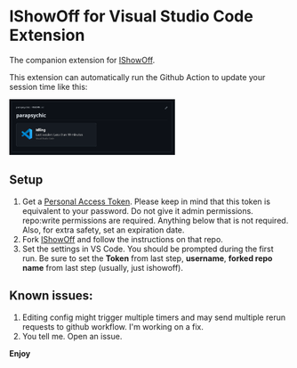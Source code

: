 # IShowOff for Visual Studio Code Extension

The companion extension for [IShowOff](https://github.com/parapsychic/ishowoff).

This extension can automatically run the Github Action to update your session time like this:

<img src="screenshots/img.png" height="100px">


## Setup

1. Get a [Personal Access Token](https://github.com/settings/tokens/new). Please keep in mind that this token is equivalent to your password. Do not give it admin permissions. repo:write permissions are required. Anything below that is not required. Also, for extra safety, set an expiration date.
2. Fork [IShowOff](https://github.com/parapsychic/ishowoff) and follow the instructions on that repo.
3. Set the settings in VS Code. You should be prompted during the first run. Be sure to set the **Token** from last step, **username**, **forked repo name** from last step (usually, just ishowoff).

## Known issues:
1. Editing config might trigger multiple timers and may send multiple rerun requests to github workflow. I'm working on a fix.
2. You tell me. Open an issue.


**Enjoy**

